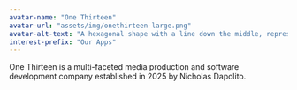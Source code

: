 ```yaml
---
avatar-name: "One Thirteen"
avatar-url: "assets/img/onethirteen-large.png"
avatar-alt-text: "A hexagonal shape with a line down the middle, representing the logo of One Thirteen (One13)."
interest-prefix: "Our Apps"
---
```


One Thirteen is a multi-faceted media production and software development company established in 2025 by Nicholas Dapolito.
